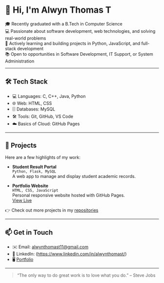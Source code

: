 # 👋 Hi, I'm Alwyn Thomas T

🎓 Recently graduated with a B.Tech in Computer Science  
💻 Passionate about software development, web technologies, and solving real-world problems  
🚀 Actively learning and building projects in Python, JavaScript, and full-stack development  
📚 Open to opportunities in Software Development, IT Support, or System Administration

---

## 🛠️ Tech Stack

- 💻 Languages: C, C++, Java, Python
- 🌐 Web: HTML, CSS
- 🗄️ Databases: MySQL 
- 🛠️ Tools: Git, GitHub, VS Code 
- ☁️ Basics of Cloud: GitHub Pages

---

## 📌 Projects

Here are a few highlights of my work:

- **Student Result Portal**  
  `Python, Flask, MySQL`  
  A web app to manage and display student academic records.

- **Portfolio Website**  
  `HTML, CSS, JavaScript`  
  Personal responsive website hosted with GitHub Pages.  
  [View Live](https://yourusername.github.io)


👉 Check out more projects in my [repositories](https://github.com/yourusername?tab=repositories)

---

## 📫 Get in Touch

- ✉️ Email: alwynthomast11@gmail.com  
- 💼 LinkedIn: (https://www.linkedin.com/in/alwynthomast/) 
- 🖥️ [Portfolio](https://yourusername.github.io)

---

> “The only way to do great work is to love what you do.” – Steve Jobs

